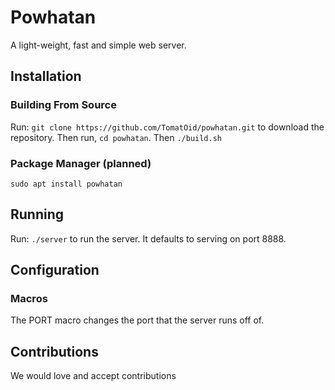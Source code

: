 # Powhatan
A light-weight, fast and simple web server.

## Installation

### Building From Source
Run:
```git clone https://github.com/TomatOid/powhatan.git```
to download the repository. Then run, ```cd powhatan```. Then ```./build.sh```

### Package Manager (planned)
```sudo apt install powhatan```

## Running
Run:
```./server``` to run the server. It defaults to serving on port 8888. 

## Configuration
### Macros
The PORT macro changes the port that the server runs off of.


## Contributions
We would love and accept contributions
